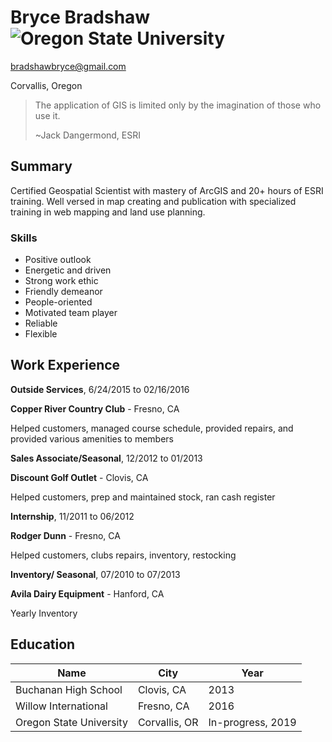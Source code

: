 # Bryce Bradshaw ![Oregon State University](C:\Users\Bryce\Pictures\300x300.jpg)

bradshawbryce@gmail.com

Corvallis, Oregon

> The application of GIS is limited only by the imagination of those who use it. 
>
> ~Jack Dangermond, ESRI

## Summary

Certified Geospatial Scientist with mastery of ArcGIS and 20+ hours of ESRI training.  Well versed in map creating and publication with specialized training in web mapping and land use planning.

### Skills

* Positive outlook
* Energetic and driven
* Strong work ethic
* Friendly demeanor
* People-oriented
* Motivated team player
* Reliable
* Flexible 

## Work Experience

**Outside Services**, 6/24/2015 to 02/16/2016

**Copper River Country Club** - Fresno, CA

Helped customers, managed course schedule, provided repairs, and provided various amenities to members

**Sales Associate/Seasonal**, 12/2012 to 01/2013

**Discount Golf Outlet** - Clovis, CA

Helped customers, prep and maintained stock, ran cash register

**Internship**, 11/2011 to 06/2012

**Rodger Dunn** - Fresno, CA

Helped customers, clubs repairs, inventory, restocking

**Inventory/ Seasonal**, 07/2010 to 07/2013

**Avila Dairy Equipment** - Hanford, CA

Yearly Inventory

## Education

| Name                    | City          | Year              |
| ----------------------- | ------------- | ----------------- |
| Buchanan High School    | Clovis, CA    | 2013              |
| Willow International    | Fresno, CA    | 2016              |
| Oregon State University | Corvallis, OR | In-progress, 2019 |







